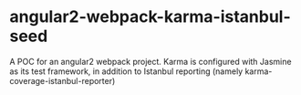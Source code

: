 # angular2-webpack-karma-istanbul-seed
A POC for an angular2 webpack project. Karma is configured with Jasmine as its test framework, in addition to Istanbul reporting (namely karma-coverage-istanbul-reporter)
